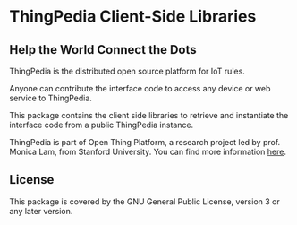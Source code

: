 # ThingPedia Client-Side Libraries

## Help the World Connect the Dots

ThingPedia is the distributed open source platform for IoT rules.

Anyone can contribute the interface code to access any device or
web service to ThingPedia.

This package contains the client side libraries to retrieve and
instantiate the interface code from a public ThingPedia instance.

ThingPedia is part of Open Thing Platform, a research project led by
prof. Monica Lam, from Stanford University.  You can find more
information [here](https://thingengine.stanford.edu/about).

## License

This package is covered by the GNU General Public License, version 3
or any later version.
